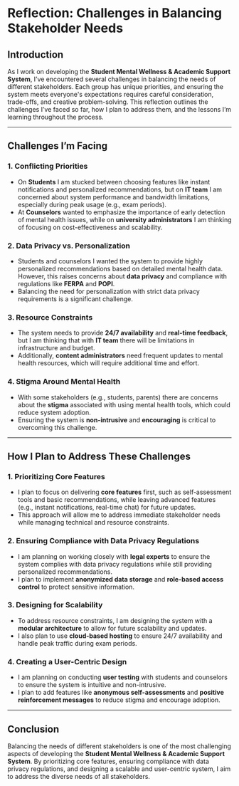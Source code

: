 # Reflection: Challenges in Balancing Stakeholder Needs

## Introduction
As I work on developing the **Student Mental Wellness & Academic Support System**, I’ve encountered several challenges in balancing the needs of different stakeholders. Each group has unique priorities, and ensuring the system meets everyone's expectations requires careful consideration, trade-offs, and creative problem-solving. This reflection outlines the challenges I’ve faced so far, how I plan to address them, and the lessons I’m learning throughout the process.

---

## Challenges I’m Facing

### 1. **Conflicting Priorities**
- On **Students** I am stucked between choosing features like instant notifications and personalized recommendations, but on  **IT team** I am concerned about system performance and bandwidth limitations, especially during peak usage (e.g., exam periods).
- At **Counselors** wanted to emphasize the importance of early detection of mental health issues, while on **university administrators** I am thinking of focusing on cost-effectiveness and scalability.

### 2. **Data Privacy vs. Personalization**
- Students and counselors I wanted the system to provide highly personalized recommendations based on detailed mental health data. However, this raises concerns about **data privacy** and compliance with regulations like **FERPA** and **POPI**.
- Balancing the need for personalization with strict data privacy requirements is a significant challenge.

### 3. **Resource Constraints**
- The system needs to provide **24/7 availability** and **real-time feedback**, but I am thinking that with **IT team** there will be limitations in infrastructure and budget.
- Additionally, **content administrators** need frequent updates to mental health resources, which will require additional time and effort.

### 4. **Stigma Around Mental Health**
- With some stakeholders (e.g., students, parents) there are concerns about the **stigma** associated with using mental health tools, which could reduce system adoption.
- Ensuring the system is **non-intrusive** and **encouraging** is critical to overcoming this challenge.

---

## How I Plan to Address These Challenges

### 1. **Prioritizing Core Features**
- I plan to focus on delivering **core features** first, such as self-assessment tools and basic recommendations, while leaving advanced features (e.g., instant notifications, real-time chat) for future updates.
- This approach will allow me to address immediate stakeholder needs while managing technical and resource constraints.

### 2. **Ensuring Compliance with Data Privacy Regulations**
- I am planning on working closely with **legal experts** to ensure the system complies with data privacy regulations while still providing personalized recommendations.
- I plan to implement **anonymized data storage** and **role-based access control** to protect sensitive information.

### 3. **Designing for Scalability**
- To address resource constraints, I am designing the system with a **modular architecture** to allow for future scalability and updates.
- I also plan to use **cloud-based hosting** to ensure 24/7 availability and handle peak traffic during exam periods.

### 4. **Creating a User-Centric Design**
- I am planning on conducting **user testing** with students and counselors to ensure the system is intuitive and non-intrusive.
- I plan to add features like **anonymous self-assessments** and **positive reinforcement messages** to reduce stigma and encourage adoption.

---

## Conclusion
Balancing the needs of different stakeholders is one of the most challenging aspects of developing the **Student Mental Wellness & Academic Support System**. By prioritizing core features, ensuring compliance with data privacy regulations, and designing a scalable and user-centric system, I aim to address the diverse needs of all stakeholders.
